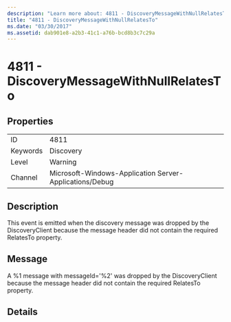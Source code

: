 ```yaml
---
description: "Learn more about: 4811 - DiscoveryMessageWithNullRelatesTo"
title: "4811 - DiscoveryMessageWithNullRelatesTo"
ms.date: "03/30/2017"
ms.assetid: dab901e8-a2b3-41c1-a76b-bcd8b3c7c29a
---
```

# 4811 - DiscoveryMessageWithNullRelatesTo

## Properties  
  
|||  
|-|-|  
|ID|4811|  
|Keywords|Discovery|  
|Level|Warning|  
|Channel|Microsoft-Windows-Application Server-Applications/Debug|  
  
## Description  

 This event is emitted when the discovery message was dropped by the DiscoveryClient because the message header did not contain the required RelatesTo property.  
  
## Message  

 A %1 message with messageId='%2' was dropped by the DiscoveryClient because the message header did not contain the required RelatesTo property.  
  
## Details
